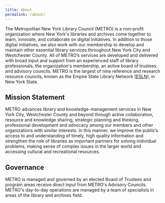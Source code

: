 ```yaml
---
title: About
permalink: /about/
---
```


The Metropolitan New York Library Council (METRO) is a non-profit organization where New York's libraries and archives come together to learn, innovate, and collaborate on digital initiatives. In addition to those digital initiatives, we also work with our membership to develop and maintain other essential library services throughout New York City and Westchester County. All of METRO’s services are developed and delivered with broad input and support from an experienced staff of library professionals, the organization's membership, an active board of trustees, and advisory councils.  METRO is the largest of nine reference and research resource councils, known as the Empire State Library Network ([ESLN](http://www.esln.org)), in New York State.

## Mission Statement

METRO advances library and knowledge-management services in New York City, Westchester County and beyond through active collaboration, resource and knowledge sharing, strategic planning and thinking, professional development and advocacy among our members and other organizations with similar interests. In this manner, we improve the public’s access to and understanding of timely, high quality information and strengthen the role of libraries as important partners for solving individual problems, making sense of complex issues in the larger world and accessing cultural and recreational resources.

## Governance

METRO is managed and governed by an elected Board of Trustees and program areas receive direct input from METRO's Advisory Councils. METRO's day-to-day operations are managed by a team of specialists in areas of the library and archives field.
